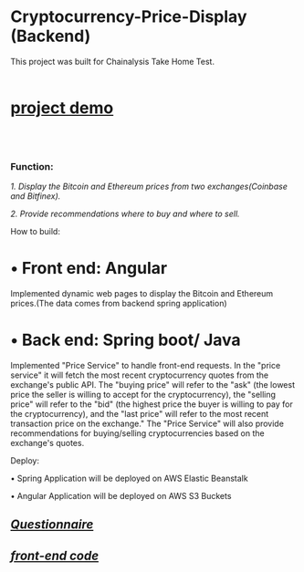 # Cryptocurrency-Price-Display (Backend)
This project was built for Chainalysis Take Home Test.
<br><br>
[<h1>project demo</h1>](http://cryptocurrency-price-display.s3-website.us-east-2.amazonaws.com/)  
<br>
<h3>Function:</h3>

*1. Display the Bitcoin and Ethereum prices from two exchanges(Coinbase and Bitfinex).*


*2. Provide recommendations where to buy and where to sell.*

How to build:

• Front end:  Angular
==

Implemented dynamic web pages to display the Bitcoin and Ethereum prices.(The data comes from backend spring application)

• Back end:  Spring boot/ Java
==
Implemented "Price Service" to handle front-end requests. In the "price service" it will fetch the most recent cryptocurrency quotes from the exchange's public API. The "buying price" will refer to the "ask" (the lowest price the seller is willing to accept for the cryptocurrency), the "selling price" will refer to the "bid" (the highest price the buyer is willing to pay for the cryptocurrency), and the "last price" will refer to the most recent transaction price on the exchange." The "Price Service" will also provide recommendations for buying/selling cryptocurrencies based on the exchange's quotes.


Deploy: 

 •	Spring Application will be deployed on AWS Elastic Beanstalk
 
 •	Angular Application will be deployed on AWS S3 Buckets
 
 [<h2>***Questionnaire***</h2>](./Questionnaire.md)
 [<h2>***front-end code***</h2>](https://github.com/easychan2019new/Cryptocurrency-Price-Display-front-end)
 
